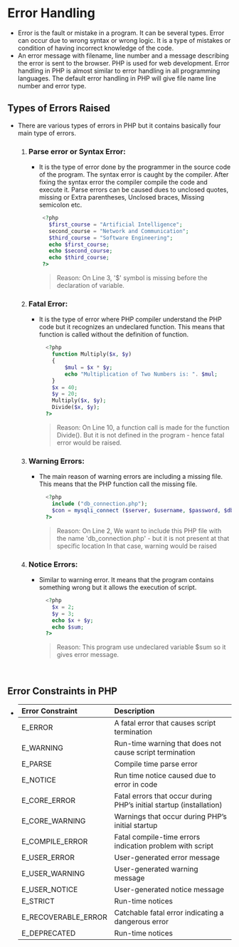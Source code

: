 # Error Handling

- Error is the fault or mistake in a program. It can be several types. Error can occur due to wrong syntax or wrong logic. It is a type of mistakes 
  or condition of having incorrect knowledge of the code.
- An error message with filename, line number and a message describing the error is sent to the browser.
  PHP is used for web development. Error handling in PHP is almost similar to error handling in all programming languages. The default error handling in 
  PHP will give file name line number and error type.


## Types of Errors Raised
- There are various types of errors in PHP but it contains basically four main type of errors.
    1. ### Parse error or Syntax Error:
       - It is the type of error done by the programmer in the source code of the program. 
         The syntax error is caught by the compiler. After fixing the syntax error the compiler compile the code and execute it. 
         Parse errors can be caused dues to unclosed quotes, missing or Extra parentheses, Unclosed braces, Missing semicolon etc. 
         
         ```php
          <?php
            $first_course = "Artificial Intelligence";
            second_course = "Network and Communication";
            $third_course = "Software Engineering";
            echo $first_course;
            echo $second_course;
            echo $third_course;
          ?>
         ```
         > Reason: On Line 3, '$' symbol is missing before the declaration of variable.
      
     2. ### Fatal Error: 
        - It is the type of error where PHP compiler understand the PHP code but it recognizes an undeclared function. This means 
          that function is called without the definition of function.
          
          ```php
            <?php
              function Multiply($x, $y)
              {
                  $mul = $x * $y;
                  echo "Multiplication of Two Numbers is: ". $mul;
              }
              $x = 40;
              $y = 20;
              Multiply($x, $y);
              Divide($x, $y);
            ?>
           ```
           > Reason: On Line 10, a function call is made for the function Divide(). But it is not defined in the program - hence fatal error would be raised.
           
     3. ### Warning Errors:
        - The main reason of warning errors are including a missing file. This means that the PHP function call the missing file.
          
          ```php
            <?php 
              include ("db_connection.php");
              $con = mysqli_connect ($server, $username, $password, $db_name);
            ?>
          ```
          > Reason: On Line 2, We want to include this PHP file with the name 'db_connection.php' - but it is not present at that specific location
          > In that case, warning would be raised
          

     3. ### Notice Errors:
        - Similar to warning error. It means that the program contains something wrong but it allows the execution of script.
          
          ```php
            <?php 
              $x = 2;
              $y = 3;
              echo $x + $y;
              echo $sum;
            ?>
          ```
          > Reason: This program use undeclared variable $sum so it gives error message.
     <br />
## Error Constraints in PHP
- | Error Constraint | Description |
  | :-- | :-- |
  | E_ERROR | A fatal error that causes script termination |
  | E_WARNING | Run-time warning that does not cause script termination |
  | E_PARSE | Compile time parse error |
  | E_NOTICE | Run time notice caused due to error in code |
  | E_CORE_ERROR | Fatal errors that occur during PHP’s initial startup (installation) |
  | E_CORE_WARNING | Warnings that occur during PHP’s initial startup |
  | E_COMPILE_ERROR | Fatal compile-time errors indication problem with script |
  | E_USER_ERROR | User-generated error message |
  | E_USER_WARNING | User-generated warning message |
  | E_USER_NOTICE | User-generated notice message |
  | E_STRICT | Run-time notices |
  | E_RECOVERABLE_ERROR | Catchable fatal error indicating a dangerous error |
  | E_DEPRECATED | Run-time notices |
